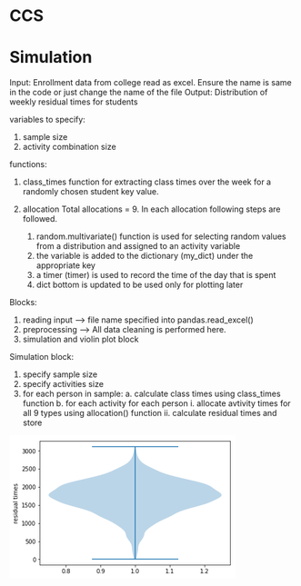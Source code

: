 # CCS
# Simulation

Input: Enrollment data from college read as excel. Ensure the name is same in the code or just change the name of the file
Output: Distribution of weekly residual times for students

variables to specify:
1. sample size
2. activity combination size

functions:

1. class_times
function for extracting class times over the week for a randomly chosen student key value. 

2. allocation
Total allocations = 9. In each allocation following steps are followed.
    1. random.multivariate() function is used for selecting random values from a distribution 
       and assigned to an activity variable 
    2. the variable is added to the dictionary (my_dict) under the appropriate key
    3. a timer (timer) is used to record the time of the day that is spent
    4. dict bottom is updated to be used only for plotting later


Blocks:

1. reading input --> file name specified into pandas.read_excel()
2. preprocessing --> All data cleaning is performed here. 
3. simulation and violin plot block

Simulation block:

1. specify sample size
2. specify activities size
3. for each person in sample:
    a. calculate class times using class_times function
    b. for each activity for each person
        i. allocate avtivity times for all 9 types using allocation() function
        ii. calculate residual times and store
<img src = 'download.png'>
